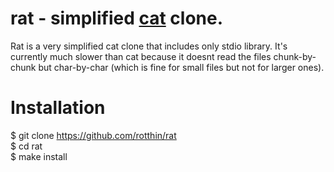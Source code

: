 # rat - simplified [cat](https://en.wikipedia.org/wiki/Cat_(Unix)) clone.
Rat is a very simplified cat clone that includes only stdio library. It's currently much slower than cat because it doesnt read the files chunk-by-chunk but char-by-char (which is fine for small files but not for larger ones).

# Installation
$ git clone https://github.com/rotthin/rat   
$ cd rat   
$ make install   

